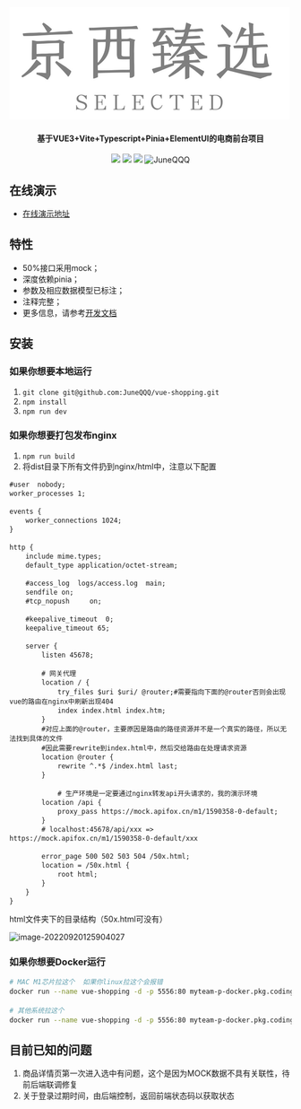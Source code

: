 <img src="./public/images/logo/logo500x200.png"/>

<h4 align="center">基于VUE3+Vite+Typescript+Pinia+ElementUI的电商前台项目</h1>
<p align="center">
  <img src="https://img.shields.io/badge/Pinia-2.0.21-green.svg"/>
  <img src="https://img.shields.io/badge/ElementPlus-2.2.16-green.svg"/>
  <img src="https://img.shields.io/badge/VueRouter-4.1.5-green.svg"/>
  <img src="https://img.shields.io/badge/NodeJs-16.17-green.svg" alt="JuneQQQ"/>
</p>






## 在线演示

- [在线演示地址](http://projectdemo.top:45678)



## 特性

- 50%接口采用mock；
- 深度依赖pinia；
- 参数及相应数据模型已标注；
- 注释完整；
- 更多信息，请参考[开发文档](http://www.baidu.com)



## 安装

### 如果你想要本地运行

1. `git clone git@github.com:JuneQQQ/vue-shopping.git`
2. `npm install`
3. `npm run dev`



### 如果你想要打包发布nginx

1. `npm run build`
2. 将dist目录下所有文件扔到nginx/html中，注意以下配置

```nginx
#user  nobody;
worker_processes 1;

events {
    worker_connections 1024;
}

http {
    include mime.types;
    default_type application/octet-stream;

    #access_log  logs/access.log  main;
    sendfile on;
    #tcp_nopush     on;

    #keepalive_timeout  0;
    keepalive_timeout 65;

    server {
        listen 45678;
    
        # 网关代理
        location / {
            try_files $uri $uri/ @router;#需要指向下面的@router否则会出现vue的路由在nginx中刷新出现404
            index index.html index.htm;
        }
        #对应上面的@router，主要原因是路由的路径资源并不是一个真实的路径，所以无法找到具体的文件
        #因此需要rewrite到index.html中，然后交给路由在处理请求资源
        location @router {
            rewrite ^.*$ /index.html last;
        }
				
    		# 生产环境是一定要通过nginx转发api开头请求的，我的演示环境
        location /api {
            proxy_pass https://mock.apifox.cn/m1/1590358-0-default;
        }
        # localhost:45678/api/xxx => https://mock.apifox.cn/m1/1590358-0-default/xxx

        error_page 500 502 503 504 /50x.html;
        location = /50x.html {
            root html;
        }
    }
}
```

html文件夹下的目录结构（50x.html可没有）

![image-20220920125904027](../../Library/Application%20Support/typora-user-images/image-20220920125904027.png)



### 如果你想要Docker运行

```sh
# MAC M1芯片拉这个  如果你linux拉这个会报错
docker run --name vue-shopping -d -p 5556:80 myteam-p-docker.pkg.coding.net/mall-project/public/vue-shopping:v1.0.0

# 其他系统拉这个
docker run --name vue-shopping -d -p 5556:80 myteam-p-docker.pkg.coding.net/mall-project/public/vue-shopping:v1.0.1
```







## 目前已知的问题

1. 商品详情页第一次进入选中有问题，这个是因为MOCK数据不具有关联性，待前后端联调修复
2. 关于登录过期时间，由后端控制，返回前端状态码以获取状态

